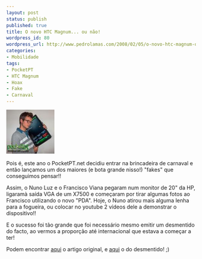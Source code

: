 ```yaml
---
layout: post
status: publish
published: true
title: O novo HTC Magnum... ou não!
wordpress_id: 80
wordpress_url: http://www.pedrolamas.com/2008/02/05/o-novo-htc-magnum-ou-nao/
categories:
- Mobilidade
tags:
- PocketPT
- HTC Magnum
- Hoax
- Fake
- Carnaval
---
```

[![HTC Magnum](wp-content/uploads/2008/02/htc_magnum.thumbnail.jpg)](wp-content/uploads/2008/02/htc_magnum.jpg "HTC Magnum")

Pois é, este ano o PocketPT.net decidiu entrar na brincadeira de carnaval e então lançamos um dos maiores (e bota grande nisso!) "fakes" que conseguimos pensar!!

Assim, o Nuno Luz e o Francisco Viana pegaram num monitor de 20" da HP, ligaramà saída VGA de um X7500 e começaram por tirar algumas fotos ao Francisco utilizando o novo "PDA". Hoje, o Nuno atirou mais alguma lenha para a fogueira, ou colocar no youtube 2 vídeos dele a demonstrar o dispositivo!!

E o sucesso foi tão grande que foi necessário mesmo emitir um desmentido do facto, ao vermos a proporção até internacional que estava a começar a ter!

Podem encontrar [aqui](http://www.pocketpt.net/forum/index.php?showtopic=20509) o artigo original, e [aqui](http://www.pocketpt.net/forum/index.php?showtopic=20527) o do desmentido! ;)
